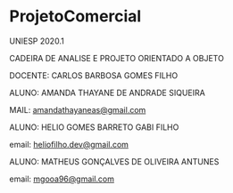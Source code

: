 # ProjetoComercial

UNIESP 2020.1

CADEIRA DE ANALISE E PROJETO ORIENTADO A OBJETO

DOCENTE: CARLOS BARBOSA GOMES FILHO

ALUNO: AMANDA THAYANE DE ANDRADE SIQUEIRA

MAIL:  amandathayaneas@gmail.com

ALUNO: HELIO GOMES BARRETO GABI FILHO

email: heliofilho.dev@gmail.com

ALUNO: MATHEUS GONÇALVES DE OLIVEIRA ANTUNES

email: mgooa96@gmail.com

